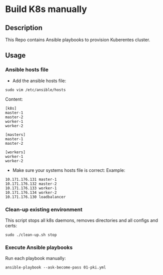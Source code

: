 # Build K8s manually
## Description
This Repo contains Ansible playbooks to provision Kuberentes cluster.

## Usage
### Ansible hosts file

* Add the ansible hosts file:
```
sudo vim /etc/ansible/hosts
```
Content:
```
[k8s]
master-1
master-2
worker-1
worker-2

[masters]
master-1
master-2

[workers]
worker-1
worker-2
```
* Make sure your systems hosts file is correct:
Example:
```
10.171.176.131 master-1
10.171.176.132 master-2
10.171.176.133 worker-1
10.171.176.134 worker-2
10.171.176.130 loadbalancer
```

### Clean-up existing environment

This script stops all k8s daemons, removes directories and all configs and certs:
```
sudo ./clean-up.sh stop
```

### Execute Ansible playbooks

Run each playbook manually:
```
ansible-playbook --ask-become-pass 01-pki.yml
```
